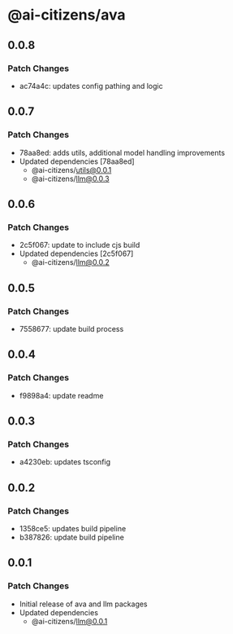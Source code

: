 # @ai-citizens/ava

## 0.0.8

### Patch Changes

- ac74a4c: updates config pathing and logic

## 0.0.7

### Patch Changes

- 78aa8ed: adds utils, additional model handling improvements
- Updated dependencies [78aa8ed]
  - @ai-citizens/utils@0.0.1
  - @ai-citizens/llm@0.0.3

## 0.0.6

### Patch Changes

- 2c5f067: update to include cjs build
- Updated dependencies [2c5f067]
  - @ai-citizens/llm@0.0.2

## 0.0.5

### Patch Changes

- 7558677: update build process

## 0.0.4

### Patch Changes

- f9898a4: update readme

## 0.0.3

### Patch Changes

- a4230eb: updates tsconfig

## 0.0.2

### Patch Changes

- 1358ce5: updates build pipeline
- b387826: update build pipeline

## 0.0.1

### Patch Changes

- Initial release of ava and llm packages
- Updated dependencies
  - @ai-citizens/llm@0.0.1
